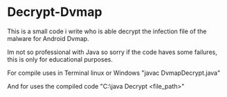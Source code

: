 # Decrypt-Dvmap
This is a small code i write who is able decrypt the infection file of the malware for Android Dvmap.

Im not so professional with Java so sorry if the code haves some failures, this is only for educational purposes.


For compile uses in Terminal linux or Windows "javac DvmapDecrypt.java"

And for uses the compiled code "C:\java Decrypt <file_path>"
